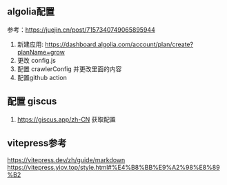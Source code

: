 ## algolia配置
参考：https://juejin.cn/post/7157340749065895944
1. 新建应用: https://dashboard.algolia.com/account/plan/create?planName=grow
2. 更改 config.js
3. 配置 crawlerConfig 并更改里面的内容
4. 配置github action

## 配置 giscus
1. https://giscus.app/zh-CN 获取配置


## vitepress参考
https://vitepress.dev/zh/guide/markdown
https://vitepress.yiov.top/style.html#%E4%B8%BB%E9%A2%98%E8%89%B2
